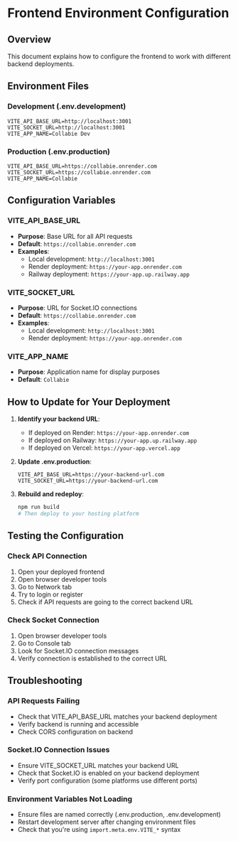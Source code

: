 # Frontend Environment Configuration

## Overview
This document explains how to configure the frontend to work with different backend deployments.

## Environment Files

### Development (.env.development)
```env
VITE_API_BASE_URL=http://localhost:3001
VITE_SOCKET_URL=http://localhost:3001
VITE_APP_NAME=Collabie Dev
```

### Production (.env.production)
```env
VITE_API_BASE_URL=https://collabie.onrender.com
VITE_SOCKET_URL=https://collabie.onrender.com
VITE_APP_NAME=Collabie
```

## Configuration Variables

### VITE_API_BASE_URL
- **Purpose**: Base URL for all API requests
- **Default**: `https://collabie.onrender.com`
- **Examples**:
  - Local development: `http://localhost:3001`
  - Render deployment: `https://your-app.onrender.com`
  - Railway deployment: `https://your-app.up.railway.app`

### VITE_SOCKET_URL
- **Purpose**: URL for Socket.IO connections
- **Default**: `https://collabie.onrender.com`
- **Examples**:
  - Local development: `http://localhost:3001`
  - Render deployment: `https://your-app.onrender.com`

### VITE_APP_NAME
- **Purpose**: Application name for display purposes
- **Default**: `Collabie`

## How to Update for Your Deployment

1. **Identify your backend URL**:
   - If deployed on Render: `https://your-app.onrender.com`
   - If deployed on Railway: `https://your-app.up.railway.app`
   - If deployed on Vercel: `https://your-app.vercel.app`

2. **Update .env.production**:
   ```env
   VITE_API_BASE_URL=https://your-backend-url.com
   VITE_SOCKET_URL=https://your-backend-url.com
   ```

3. **Rebuild and redeploy**:
   ```bash
   npm run build
   # Then deploy to your hosting platform
   ```

## Testing the Configuration

### Check API Connection
1. Open your deployed frontend
2. Open browser developer tools
3. Go to Network tab
4. Try to login or register
5. Check if API requests are going to the correct backend URL

### Check Socket Connection
1. Open browser developer tools
2. Go to Console tab
3. Look for Socket.IO connection messages
4. Verify connection is established to the correct URL

## Troubleshooting

### API Requests Failing
- Check that VITE_API_BASE_URL matches your backend deployment
- Verify backend is running and accessible
- Check CORS configuration on backend

### Socket.IO Connection Issues
- Ensure VITE_SOCKET_URL matches your backend URL
- Check that Socket.IO is enabled on your backend deployment
- Verify port configuration (some platforms use different ports)

### Environment Variables Not Loading
- Ensure files are named correctly (.env.production, .env.development)
- Restart development server after changing environment files
- Check that you're using `import.meta.env.VITE_*` syntax